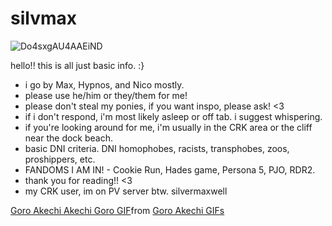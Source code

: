 # silvmax
![Do4sxgAU4AAEiND](https://github.com/user-attachments/assets/74056107-76fc-4f7a-a55e-3086265734fb)

hello!! this is all just basic info. :}
* i go by Max, Hypnos, and Nico mostly.
* please use he/him or they/them for me!
* please don't steal my ponies, if you want inspo, please ask! <3
* if i don't respond, i'm most likely asleep or off tab. i suggest whispering.
* if you're looking around for me, i'm usually in the CRK area or the cliff near the dock beach.
* basic DNI criteria. DNI homophobes, racists, transphobes, zoos, proshippers, etc.
* FANDOMS I AM IN! - Cookie Run, Hades game, Persona 5, PJO, RDR2.
* thank you for reading!! <3
* my CRK user, im on PV server btw. silvermaxwell

<div class="tenor-gif-embed" data-postid="1009741347491183055" data-share-method="host" data-aspect-ratio="0.866142" data-width="100%"><a href="https://tenor.com/view/goro-akechi-akechi-goro-crow-crow-persona-persona-5-gif-1009741347491183055">Goro Akechi Akechi Goro GIF</a>from <a href="https://tenor.com/search/goro+akechi-gifs">Goro Akechi GIFs</a></div> <script type="text/javascript" async src="https://tenor.com/embed.js"></script>

